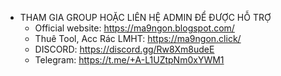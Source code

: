 - THAM GIA GROUP HOẶC LIÊN HỆ ADMIN ĐỂ ĐƯỢC HỖ TRỢ
  - Official website: https://ma9ngon.blogspot.com/
  - Thuê Tool, Acc Rác LMHT: https://ma9ngon.click/
  - DISCORD: https://discord.gg/Rw8Xm8udeE
  - Telegram: https://t.me/+A-L1UZtpNm0xYWM1
